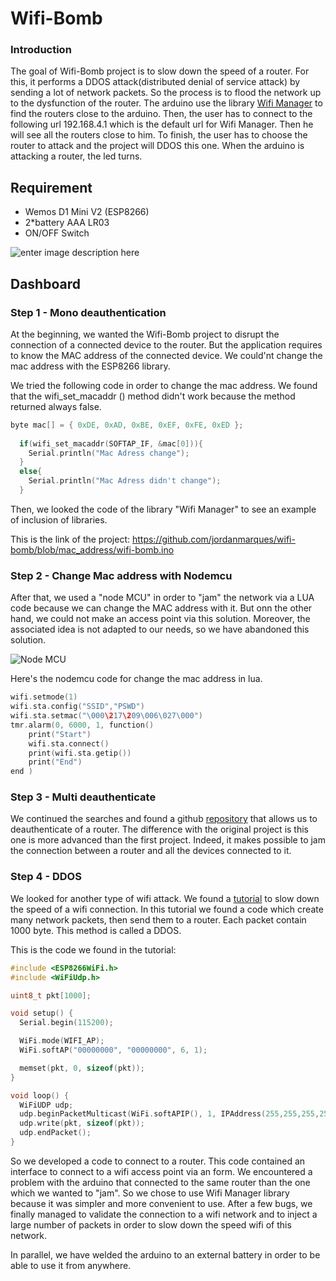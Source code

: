 # Wifi-Bomb

### Introduction

The goal of Wifi-Bomb project is to slow down the speed of a router. For this, it performs a DDOS attack(distributed denial of service attack) by sending a lot of network packets. So the process is to flood the network up to the dysfunction of the router. The arduino use the library [Wifi Manager](https://github.com/tzapu/WiFiManager) to find the routers close to the arduino. Then, the user has to connect to the following url 192.168.4.1 which is the default url for Wifi Manager. Then he will see all the routers close to him. To finish, the user has to choose the router to attack and the project will DDOS this one. When the arduino is attacking a router, the led turns.  

Requirement
-------------
 * Wemos D1 Mini V2 (ESP8266)
 * 2*battery AAA LR03
 * ON/OFF Switch 

![enter image description here](http://img4.hostingpics.net/pics/287422final.png)



Dashboard 
-------------

### Step 1 - Mono deauthentication

At the beginning, we wanted the Wifi-Bomb project to disrupt the connection of a connected device to the router. But the application requires to know the MAC address of the connected device. We could'nt change the mac address with the ESP8266 library. 

We tried the following code in order to change the mac address. We found that the wifi_set_macaddr () method didn't work because the method returned always false.

```C
byte mac[] = { 0xDE, 0xAD, 0xBE, 0xEF, 0xFE, 0xED };
  
  if(wifi_set_macaddr(SOFTAP_IF, &mac[0])){
    Serial.println("Mac Adress change");
  }
  else{
    Serial.println("Mac Adress didn't change");
  }
```

Then, we looked the code of the library "Wifi Manager" to see an example of inclusion of libraries.

This is the link of the project: https://github.com/jordanmarques/wifi-bomb/blob/mac_address/wifi-bomb.ino

### Step 2 - Change Mac address with Nodemcu

After that, we used a "node MCU" in order to "jam" the network via a LUA code because we can change the MAC address with it. But onn the other hand, we could not make an access point via this solution. Moreover, the associated idea is not adapted to our needs, so we have abandoned this solution.

![Node MCU](http://www.webondevices.com/wp-content/uploads/2015/11/113990105-1.jpg)

Here's the nodemcu code for change the mac address in lua. 
```C
wifi.setmode(1)
wifi.sta.config("SSID","PSWD")
wifi.sta.setmac("\000\217\209\006\027\000")
tmr.alarm(0, 6000, 1, function()
    print("Start")
    wifi.sta.connect()
    print(wifi.sta.getip())
    print("End")
end )
```

### Step 3 - Multi deauthenticate

We continued the searches and found a github [repository](https://github.com/RandDruid/esp8266-deauth) that allows us to deauthenticate of a router. The difference with the original project is this one is more advanced than the first project. Indeed, it makes possible to jam the connection between a router and all the devices connected to it.

### Step 4 - DDOS 

We looked for another type of wifi attack. We found a [tutorial](https://yoursunny.com/t/2016/WiFi-flood/) to slow down the speed of a wifi connection. In this tutorial we found a code which create many network packets, then send them to a router. Each packet contain 1000 byte. This method is called a DDOS.

This is the code we found in the tutorial:
```C
#include <ESP8266WiFi.h>
#include <WiFiUdp.h>

uint8_t pkt[1000];

void setup() {
  Serial.begin(115200);

  WiFi.mode(WIFI_AP);
  WiFi.softAP("00000000", "00000000", 6, 1);

  memset(pkt, 0, sizeof(pkt));
}

void loop() {
  WiFiUDP udp;
  udp.beginPacketMulticast(WiFi.softAPIP(), 1, IPAddress(255,255,255,255), 1);
  udp.write(pkt, sizeof(pkt));
  udp.endPacket();
}
```

So we developed a code to connect to a router. 
This code contained an interface to connect to a wifi access point via an form.
We encountered a problem with the arduino that connected to the same router than the one which we wanted to "jam".
So we chose to use Wifi Manager library because it was simpler and more convenient to use.
After a few bugs, we finally managed to validate the connection to a wifi network and to inject a large number of packets in order to slow down the speed wifi of this network.

In parallel, we have welded the arduino to an external battery in order to be able to use it from anywhere.
